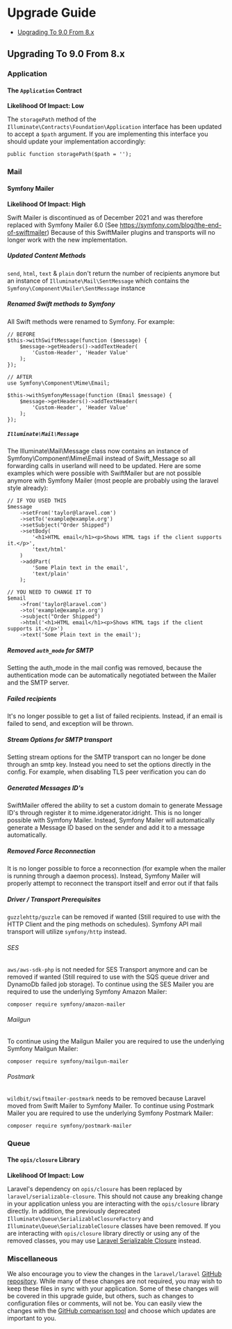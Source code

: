 # Upgrade Guide

- [Upgrading To 9.0 From 8.x](#upgrade-9.0)

<a name="upgrade-9.0"></a>
## Upgrading To 9.0 From 8.x

<a name="application"></a>
### Application

<a name="the-application-contract"></a>
#### The `Application` Contract

**Likelihood Of Impact: Low**

The `storagePath` method of the `Illuminate\Contracts\Foundation\Application` interface has been updated to accept a `$path` argument. If you are implementing this interface you should update your implementation accordingly:

    public function storagePath($path = '');

<a name="mail"></a>
### Mail

<a name="symfony-mailer"></a>
#### Symfony Mailer

**Likelihood Of Impact: High**

Swift Mailer is discontinued as of December 2021 and was therefore replaced with Symfony Mailer 6.0 (See https://symfony.com/blog/the-end-of-swiftmailer)
Because of this SwiftMailer plugins and transports will no longer work with the new implementation.

##### Updated Content Methods
`send`, `html`, `text` & `plain` don't return the number of recipients anymore but an instance of `Illuminate\Mail\SentMessage` which contains the `Symfony\Component\Mailer\SentMessage` instance

##### Renamed Swift methods to Symfony

All Swift methods were renamed to Symfony. For example:

    // BEFORE
    $this->withSwiftMessage(function ($message) {
        $message->getHeaders()->addTextHeader(
            'Custom-Header', 'Header Value'
        );
    });

    // AFTER
    use Symfony\Component\Mime\Email;

    $this->withSymfonyMessage(function (Email $message) {
        $message->getHeaders()->addTextHeader(
            'Custom-Header', 'Header Value'
        );
    });

##### `Illuminate\Mail\Message`
The Illuminate\Mail\Message class now contains an instance of Symfony\Component\Mime\Email instead of Swift_Message so all forwarding calls in userland will need to be updated. Here are some examples which were possible with SwiftMailer but are not possible anymore with Symfony Mailer (most people are probably using the laravel style already):

    // IF YOU USED THIS
    $message
        ->setFrom('taylor@laravel.com')
        ->setTo('example@example.org')
        ->setSubject("Order Shipped")
        ->setBody(
            '<h1>HTML email</h1><p>Shows HTML tags if the client supports it.</p>',
            'text/html'
        )
        ->addPart(
            'Some Plain text in the email',
            'text/plain'
        );

    // YOU NEED TO CHANGE IT TO
    $email
        ->from('taylor@laravel.com')
        ->to('example@example.org')
        ->subject("Order Shipped")
        ->html('<h1>HTML email</h1><p>Shows HTML tags if the client supports it.</p>')
        ->text('Some Plain text in the email');

##### Removed `auth_mode` for SMTP
Setting the auth_mode in the mail config was removed, because the authentication mode can be automatically negotiated between the Mailer and the SMTP server.

##### Failed recipients
It's no longer possible to get a list of failed recipients. Instead, if an email is failed to send, and exception will be thrown.

##### Stream Options for SMTP transport
Setting stream options for the SMTP transport can no longer be done through an smtp key. Instead you need to set the options directly in the config. For example, when disabling TLS peer verification you can do

##### Generated Messages ID's
SwiftMailer offered the ability to set a custom domain to generate Message ID's through register it to mime.idgenerator.idright. This is no longer possible with Symfony Mailer. Instead, Symfony Mailer will automatically generate a Message ID based on the sender and add it to a message automatically.

##### Removed Force Reconnection
It is no longer possible to force a reconnection (for example when the mailer is running through a daemon process). Instead, Symfony Mailer will properly attempt to reconnect the transport itself and error out if that fails

##### Driver / Transport Prerequisites
`guzzlehttp/guzzle` can be removed if wanted (Still required to use with the HTTP Client and the ping methods on schedules). Symfony API mail transport will utilize `symfony/http` instead.

###### SES
`aws/aws-sdk-php` is not needed for SES Transport anymore and can be removed if wanted (Still required to use with the SQS queue driver and DynamoDb failed job storage). To continue using the SES Mailer you are required to use the underlying Symfony Amazon Mailer:

    composer require symfony/amazon-mailer

###### Mailgun
To continue using the Mailgun Mailer you are required to use the underlying Symfony Mailgun Mailer:

    composer require symfony/mailgun-mailer

###### Postmark
`wildbit/swiftmailer-postmark` needs to be removed because Laravel moved from Swift Mailer to Symfony Mailer. To continue using Postmark Mailer you are required to use the underlying Symfony Postmark Mailer:

    composer require symfony/postmark-mailer

<a name="queue"></a>
### Queue

<a name="the-opis-closure-library"></a>
#### The `opis/closure` Library

**Likelihood Of Impact: Low**

Laravel's dependency on `opis/closure` has been replaced by `laravel/serializable-closure`. This should not cause any breaking change in your application unless you are interacting with the `opis/closure` library directly. In addition, the previously deprecated `Illuminate\Queue\SerializableClosureFactory` and `Illuminate\Queue\SerializableClosure` classes have been removed. If you are interacting with `opis/closure` library directly or using any of the removed classes, you may use [Laravel Serializable Closure](https://github.com/laravel/serializable-closure) instead.

<a name="miscellaneous"></a>
### Miscellaneous

We also encourage you to view the changes in the `laravel/laravel` [GitHub repository](https://github.com/laravel/laravel). While many of these changes are not required, you may wish to keep these files in sync with your application. Some of these changes will be covered in this upgrade guide, but others, such as changes to configuration files or comments, will not be. You can easily view the changes with the [GitHub comparison tool](https://github.com/laravel/laravel/compare/8.x...9.x) and choose which updates are important to you.

